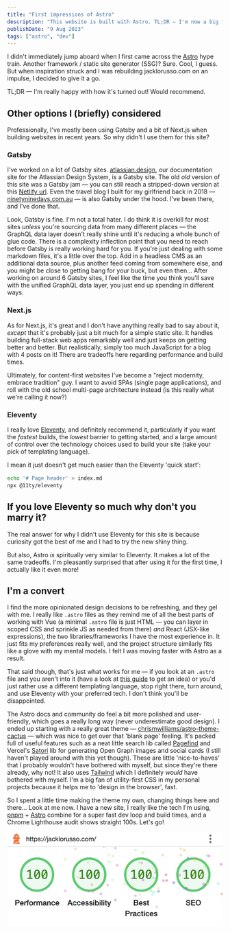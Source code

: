```yaml
---
title: "First impressions of Astro"
description: "This website is built with Astro. TL;DR — I'm now a big fan!"
publishDate: "9 Aug 2023"
tags: ["astro", "dev"]
---
```


I didn't immediately jump aboard when I first came across the [Astro](https://astro.build) hype train. Another framework / static site generator (SSG)? Sure. Cool, I guess. But when inspiration struck and I was rebuilding jacklorusso.com on an impulse, I decided to give it a go.

TL;DR — I'm really happy with how it's turned out! Would recommend.

## Other options I (briefly) considered

Professionally, I've mostly been using Gatsby and a bit of Next.js when building websites in recent years. So why didn't I use them for this site?

### Gatsby

I've worked on a lot of Gatsby sites. [atlassian.design](https://atlassian.design/), our documentation site for the Atlassian Design System, is a Gatsby site. The old _old_ version of this site was a Gatsby jam — you can still reach a stripped-down version at this [Netlify url](https://jl-gatsby.netlify.app/). Even the travel blog I built for my girlfriend back in 2018 — [ninetyninedays.com.au](https://www.ninetyninedays.com.au/) — is also Gatsby under the hood. I've been there, and I've done that.

Look, Gatsby is fine. I'm not a total hater. I do think it is overkill for most sites _unless_ you're sourcing data from many different places — the GraphQL data layer doesn't really shine until it's reducing a whole bunch of glue code. There is a complexity inflection point that you need to reach before Gatsby is really working hard for you. If you're just dealing with some markdown files, it's a little over the top. Add in a headless CMS as an additional data source, plus another feed coming from somewhere else, and you might be close to getting bang for your buck, but even then... After working on around 6 Gatsby sites, I feel like the time you think you'll save with the unified GraphQL data layer, you just end up spending in different ways.

### Next.js

As for Next.js, it's great and I don't have anything really bad to say about it, _except_ that it's probably just a bit much for a simple static site. It handles building full-stack web apps remarkably well and just keeps on getting better and better. But realistically, simply too much JavaScript for a blog with 4 posts on it! There are tradeoffs here regarding performance and build times.

Ultimately, for content-first websites I've become a "reject modernity, embrace tradition" guy. I want to avoid SPAs (single page applications), and roll with the old school multi-page architecture instead (is this really what we're calling it now?)

### Eleventy

I really love [Eleventy](https://www.11ty.dev/), and definitely recommend it, particularly if you want the _fastest_ builds, the _lowest_ barrier to getting started, and a large amount of control over the technology choices used to build your site (take your pick of templating language).

I mean it just doesn't get much easier than the Eleventy 'quick start':

```sh
echo '# Page header' > index.md
npx @11ty/eleventy
```

## If you love Eleventy so much why don't you marry it?

The real answer for why I didn't use Eleventy for this site is because curiosity got the best of me and I had to try the new shiny thing.

But also, Astro _is_ spiritually very similar to Eleventy. It makes a lot of the same tradeoffs. I'm pleasantly surprised that after using it for the first time, I actually like it even more!

## I'm a convert

I find the more opinionated design decisions to be refreshing, and they gel with me. I really like `.astro` files as they remind me of all the best parts of working with Vue (a minimal `.astro` file is just HTML — you can layer in scoped CSS and sprinkle JS as needed from there) _and_ React (JSX-like expressions), the two libraries/frameworks I have the most experience in. It just fits my preferences really well, and the project structure similarly fits like a glove with my mental models. I felt I was moving faster with Astro as a result.

That said though, that's just what works for me — if you look at an `.astro` file and you aren't into it (have a look at [this guide](https://docs.astro.build/en/core-concepts/astro-syntax/) to get an idea) or you'd just rather use a different templating language, stop right there, turn around, and use Eleventy with your preferred tech. I don't think you'll be disappointed.

The Astro docs and community do feel a bit more polished and user-friendly, which goes a really long way (never underestimate good design). I ended up starting with a really great theme — [chrismwilliams/astro-theme-cactus](https://github.com/chrismwilliams/astro-theme-cactus) — which was nice to get over that 'blank page' feeling. It's packed full of useful features such as a neat little search lib called [Pagefind](https://pagefind.app/) and Vercel's [Satori](https://github.com/vercel/satori) lib for generating Open Graph images and social cards (I still haven't played around with this yet though). These are little 'nice-to-haves' that I probably wouldn't have bothered with myself, but since they're there already, why not! It also uses [Tailwind](https://tailwindcss.com/) which I definitely _would_ have bothered with myself. I'm a big fan of utility-first CSS in my personal projects because it helps me to 'design in the browser', fast.

So I spent a little time making the theme my own, changing things here and there... Look at me now. I have a new site, I really like the tech I'm using, [pnpm](https://pnpm.io/) + [Astro](https://astro.build/) combine for a super fast dev loop and build times, and a Chrome Lighthouse audit shows straight 100s. Let's go!

![Scores from a Chrome Lighthouse audit. Performance: 100, Accessibility: 100, Best Practices: 100, SEO: 100.](./lighthouse-scores.png)
